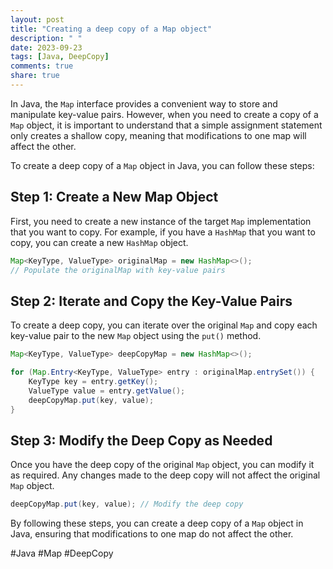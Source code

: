 ```yaml
---
layout: post
title: "Creating a deep copy of a Map object"
description: " "
date: 2023-09-23
tags: [Java, DeepCopy]
comments: true
share: true
---
```


In Java, the `Map` interface provides a convenient way to store and manipulate key-value pairs. However, when you need to create a copy of a `Map` object, it is important to understand that a simple assignment statement only creates a shallow copy, meaning that modifications to one map will affect the other.

To create a deep copy of a `Map` object in Java, you can follow these steps:

## Step 1: Create a New Map Object

First, you need to create a new instance of the target `Map` implementation that you want to copy. For example, if you have a `HashMap` that you want to copy, you can create a new `HashMap` object.

```java
Map<KeyType, ValueType> originalMap = new HashMap<>();
// Populate the originalMap with key-value pairs
```

## Step 2: Iterate and Copy the Key-Value Pairs

To create a deep copy, you can iterate over the original `Map` and copy each key-value pair to the new `Map` object using the `put()` method.

```java
Map<KeyType, ValueType> deepCopyMap = new HashMap<>();

for (Map.Entry<KeyType, ValueType> entry : originalMap.entrySet()) {
    KeyType key = entry.getKey();
    ValueType value = entry.getValue();
    deepCopyMap.put(key, value);
}
```

## Step 3: Modify the Deep Copy as Needed

Once you have the deep copy of the original `Map` object, you can modify it as required. Any changes made to the deep copy will not affect the original `Map` object.

```java
deepCopyMap.put(key, value); // Modify the deep copy
```

By following these steps, you can create a deep copy of a `Map` object in Java, ensuring that modifications to one map do not affect the other.

#Java #Map #DeepCopy